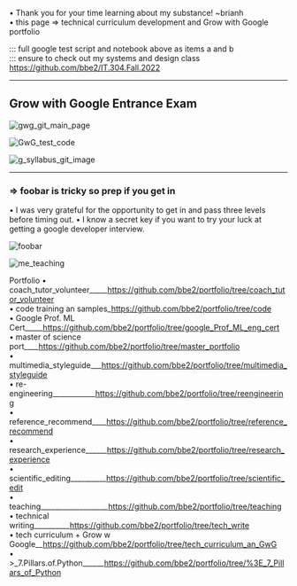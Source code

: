 • Thank you for your time learning about my substance! ~brianh  
• this page => technical curriculum development and Grow with Google portfolio  

::: full google test script and notebook above as items a and b  
::: ensure to check out my systems and design class https://github.com/bbe2/IT.304.Fall.2022  

--------------
Grow with Google Entrance Exam
---------

![gwg_git_main_page](https://user-images.githubusercontent.com/59778456/197065213-a74b7d01-9eb2-480a-9ae8-8eb88f0957ed.JPG)

![GwG_test_code](https://user-images.githubusercontent.com/59778456/202330185-cb873e13-2568-4d21-a39d-c49c20e1fcb3.JPG)

![g_syllabus_git_image](https://user-images.githubusercontent.com/59778456/206504660-2b9c89c3-19e4-4568-a82a-a2cfce4bedb4.JPG)

--------------

### => foobar is tricky so prep if you get in
• I was very grateful for the opportunity to get in and pass three levels before timing out.
• I know a secret key if you want to try your luck at getting a google developer interview.

![foobar](https://user-images.githubusercontent.com/59778456/206024567-37f76e57-ff96-4790-a4a9-54b1017ce6df.JPG)

![me_teaching](https://user-images.githubusercontent.com/59778456/201562262-f9a9ac5a-25ae-47d9-ac80-868ebab02dbe.jpg)

Portfolio
• coach_tutor_volunteer_____https://github.com/bbe2/portfolio/tree/coach_tutor_volunteer  
• code training an samples_https://github.com/bbe2/portfolio/tree/code  
• Google Prof. ML Cert_____https://github.com/bbe2/portfolio/tree/google_Prof_ML_eng_cert  
• master of science port____https://github.com/bbe2/portfolio/tree/master_portfolio  
• multimedia_styleguide___https://github.com/bbe2/portfolio/tree/multimedia_styleguide  
• re-engineering____________https://github.com/bbe2/portfolio/tree/reengineering  
• reference_recommend____https://github.com/bbe2/portfolio/tree/reference_recommend  
• research_experience______https://github.com/bbe2/portfolio/tree/research_experience  
• scientific_editing__________https://github.com/bbe2/portfolio/tree/scientific_edit  
• teaching___________________https://github.com/bbe2/portfolio/tree/teaching  
• technical writing__________https://github.com/bbe2/portfolio/tree/tech_write  
• tech curriculum + Grow w Google__https://github.com/bbe2/portfolio/tree/tech_curriculum_an_GwG  
• >_7.Pillars.of.Python______https://github.com/bbe2/portfolio/tree/%3E_7_Pillars_of_Python  
